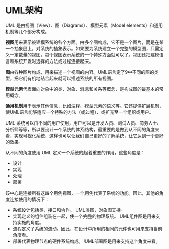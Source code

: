 # UML架构

UML 是由视图（View）、图（Diagrams）、模型元素（Model elements）和通用机制等几个部分构成。

**视图**用来表示被建模系统的各个方面。由多个图构成，它不是一个图片，而是在某一个抽象层上，对系统的抽象表示。如果要为系统建立一个完整的模型图，只需定义一定数量的视图，每个视图表示系统的一个特殊方面就可以了。视图还把建模语言和系统开发时选择的方法或过程连接起来。

**图**由各种图片构成，用来描述一个视图的内容。UML语言定了9中不同的图的类型，把它们有机地结合起来就可以描述系统的所有视图。

**模型元素**代表面向对象中的类、对象、消息和关系等概念，是构成图的最基本的常用概念。

**通用机制**用于表示其他信息，比如注释、模型元素的语义等。它还提供扩展机制，使UML语言能够适应一个特殊的方法（或过程）、或扩充至一个组织或用户。

UML 系统可以由不同的用户使用，用户可以是开发人员、测试人员、商务人士、分析师等等，所以要设计一个系统的体系结构，最重要的是做到从不同的角度来看，实现可视化系统，这样也可以让我们自己更好的了解系统，让它达到一个更好的效果。

从不同的角度使用 UML 定义一个系统的起着重要的作用，这些角度是：

- 设计
- 实现
- 处理
- 部署

该中心是连接所有这四个用例视图，一个用例代表了系统的功能。因此，其他的角度连接使用的情况下：

- 系统设计包括类，接口和协作。 UML类图，对象图支持。
- 实现定义的组件组装在一起，使一个完整的物理系统。 UML组件图是用来支持实施的角度。
- 流程定义了系统的流动。因此，在设计中所用的相同的元件也可用来支持当前角度看。
- 部署代表物理节点的硬件系统构成。 UML部署图是用来支持这个角度来看。